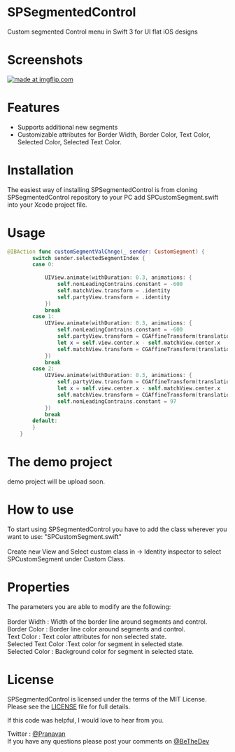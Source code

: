 # SPSegmentedControl
Custom segmented Control menu in Swift 3 for UI flat iOS designs

# Screenshots
<a href="https://imgflip.com/gif/1ud2mz"><img src="https://i.imgflip.com/1ud2mz.gif" title="made at imgflip.com"/></a>

# Features
- Supports additional new segments <br/>
- Customizable attributes for Border Width, Border Color, Text Color, Selected Color, Selected Text Color. <br/>

# Installation
The easiest way of installing SPSegmentedControl is from cloning SPSegmentedControl repository to your PC
add SPCustomSegment.swift into your Xcode project file. <br/>

# Usage
```swift
@IBAction func customSegmentValChnge(_ sender: CustomSegment) {
        switch sender.selectedSegmentIndex {
        case 0:
            
            UIView.animate(withDuration: 0.3, animations: {
                self.nonLeadingContrains.constant = -600
                self.matchView.transform = .identity
                self.partyView.transform = .identity
            })
            break
        case 1:
            UIView.animate(withDuration: 0.3, animations: {
                self.nonLeadingContrains.constant = -600
                self.partyView.transform = CGAffineTransform(translationX: +200, y: 0)
                let x = self.view.center.x - self.matchView.center.x
                self.matchView.transform = CGAffineTransform(translationX: x, y: 0)
            })
            break
        case 2:
            UIView.animate(withDuration: 0.3, animations: {
                self.partyView.transform = CGAffineTransform(translationX: +200, y: 0)
                let x = self.view.center.x - self.matchView.center.x
                self.matchView.transform = CGAffineTransform(translationX: x, y: 0)
                self.nonLeadingContrains.constant = 97
            })
            break
        default:
        }
    }
 ```   
# The demo project
demo project will be upload soon. <br/>

# How to use
To start using SPSegmentedControl you have to add the class wherever you want to use: "SPCustomSegment.swift" <br/>
<br/>
Create new View and Select custom class in -> Identity inspector to select SPCustomSegment under Custom Class.<br/>

# Properties

The parameters you are able to modify are the following: <br/>
<br/>
Border Width : Width of the border line around segments and control. <br/>
Border Color : Border line color around segments and control. <br/>
Text Color :  Text color attributes for non selected state. <br/>
Selected Text Color :Text color for segment in selected state. <br/>
Selected Color : Background color for segment in selected state. <br/>


# License

SPSegmentedControl is licensed under the terms of the MIT License. Please see the [LICENSE](LICENSE) file for full details.

If this code was helpful, I would love to hear from you.

Twitter : [@Pranavan](http://twitter.com/ImPrana) <br/>
If you have any questions please post your comments on  [@BeTheDev](http://www.bethedev.com/2017/08/custom-segmented-control-menu-in-swift-3.html)
